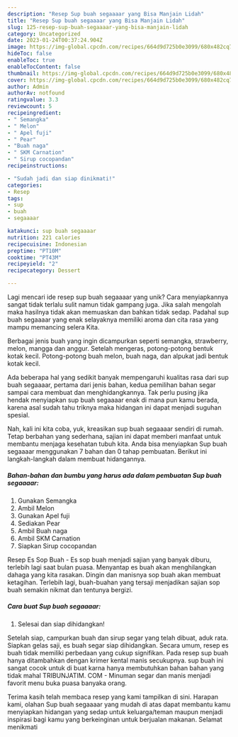 ```yaml
---
description: "Resep Sup buah segaaaar yang Bisa Manjain Lidah"
title: "Resep Sup buah segaaaar yang Bisa Manjain Lidah"
slug: 125-resep-sup-buah-segaaaar-yang-bisa-manjain-lidah
category: Uncategorized
date: 2023-01-24T00:37:24.904Z
image: https://img-global.cpcdn.com/recipes/664d9d725b0e3099/680x482cq70/sup-buah-segaaaar-foto-resep-utama.jpg
hideToc: false
enableToc: true
enableTocContent: false
thumbnail: https://img-global.cpcdn.com/recipes/664d9d725b0e3099/680x482cq70/sup-buah-segaaaar-foto-resep-utama.jpg
cover: https://img-global.cpcdn.com/recipes/664d9d725b0e3099/680x482cq70/sup-buah-segaaaar-foto-resep-utama.jpg
author: Admin
authorAv: notfound
ratingvalue: 3.3
reviewcount: 5
recipeingredient:
- " Semangka"
- " Melon"
- " Apel fuji"
- " Pear"
- "Buah naga"
- " SKM Carnation"
- " Sirup cocopandan"
recipeinstructions:

- "Sudah jadi dan siap dinikmati!"
categories:
- Resep
tags:
- sup
- buah
- segaaaar

katakunci: sup buah segaaaar 
nutrition: 221 calories
recipecuisine: Indonesian
preptime: "PT10M"
cooktime: "PT43M"
recipeyield: "2"
recipecategory: Dessert

---
```





Lagi mencari ide resep sup buah segaaaar yang unik? Cara menyiapkannya sangat tidak terlalu sulit namun tidak gampang juga. Jika salah mengolah maka hasilnya tidak akan memuaskan dan bahkan tidak sedap. Padahal sup buah segaaaar yang enak selayaknya memiliki aroma dan cita rasa yang mampu memancing selera Kita.





Berbagai jenis buah yang ingin dicampurkan seperti semangka, strawberry, melon, mangga dan anggur. Setelah mengeras, potong-potong bentuk kotak kecil. Potong-potong buah melon, buah naga, dan alpukat jadi bentuk kotak kecil.

Ada beberapa hal yang sedikit banyak mempengaruhi kualitas rasa dari sup buah segaaaar, pertama dari jenis bahan, kedua pemilihan bahan segar sampai cara membuat dan menghidangkannya. Tak perlu pusing jika hendak menyiapkan sup buah segaaaar enak di mana pun kamu berada, karena asal sudah tahu triknya maka hidangan ini dapat menjadi suguhan spesial.






Nah, kali ini kita coba, yuk, kreasikan sup buah segaaaar sendiri di rumah. Tetap berbahan yang sederhana, sajian ini dapat memberi manfaat untuk membantu menjaga kesehatan tubuh kita. Anda bisa menyiapkan Sup buah segaaaar menggunakan 7 bahan dan 0 tahap pembuatan. Berikut ini langkah-langkah dalam membuat hidangannya.

<!--inarticleads1-->

##### Bahan-bahan dan bumbu yang harus ada dalam pembuatan Sup buah segaaaar:

1. Gunakan  Semangka
1. Ambil  Melon
1. Gunakan  Apel fuji
1. Sediakan  Pear
1. Ambil Buah naga
1. Ambil  SKM Carnation
1. Siapkan  Sirup cocopandan


Resep Es Sop Buah - Es sop buah menjadi sajian yang banyak diburu, terlebih lagi saat bulan puasa. Menyantap es buah akan menghilangkan dahaga yang kita rasakan. Dingin dan manisnya sop buah akan membuat ketagihan. Terlebih lagi, buah-buahan yang tersaji menjadikan sajian sop buah semakin nikmat dan tentunya bergizi. 

<!--inarticleads2-->

##### Cara buat Sup buah segaaaar:


1. Selesai dan siap dihidangkan!

Setelah siap, campurkan buah dan sirup segar yang telah dibuat, aduk rata. Siapkan gelas saji, es buah segar siap dihidangkan. Secara umum, resep es buah tidak memiliki perbedaan yang cukup signifikan. Pada resep sup buah hanya ditambahkan dengan krimer kental manis secukupnya. sup buah ini sangat cocok untuk di buat karna hanya membutuhkan bahan bahan yang tidak mahal TRIBUNJATIM. COM - Minuman segar dan manis menjadi favorit menu buka puasa banyaka orang. 

Terima kasih telah membaca resep yang kami tampilkan di sini. Harapan kami, olahan Sup buah segaaaar yang mudah di atas dapat membantu kamu menyiapkan hidangan yang sedap untuk keluarga/teman maupun menjadi inspirasi bagi kamu yang berkeinginan untuk berjualan makanan. Selamat menikmati
